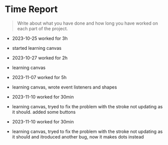 # Time Report

> Write about what you have done and how long you have worked on each part of the project.




 
  - 2023-10-25 worked for 3h
  - started learning canvas
    
  - 2023-10-27 worked for 2h
  - learning canvas

  - 2023-11-07 worked for 5h
  - learning canvas, wrote event listeners and shapes

  - 2023-11-10 worked for 30min
  - learning canvas, tryed to fix the problem with the stroke not updating as it should. added some buttons

  - 2023-11-10 worked for 30min
  - learning canvas, tryed to fix the problem with the stroke not updating as it should and itroduced another bug, now it makes dots instead

    
